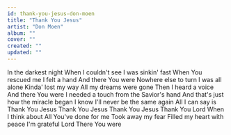```yaml
---
id: thank-you-jesus-don-moen
title: "Thank You Jesus"
artist: "Don Moen"
album: ""
cover: ""
created: ""
updated: ""
---
```


In the darkest night
When I couldn't see
I was sinkin' fast
When You rescued me
I felt a hand
And there You were
Nowhere else to turn
I was all alone
Kinda' lost my way
All my dreams were gone
Then I heard a voice
And there You were
I needed a touch from the Savior's hand
And that's just how the miracle began
I know I'll never be the same again
All I can say is
Thank You Jesus
Thank You Jesus
Thank You Jesus
Thank You Lord
When I think about
All You've done for me
Took away my fear
Filled my heart with peace
I'm grateful Lord
There You were